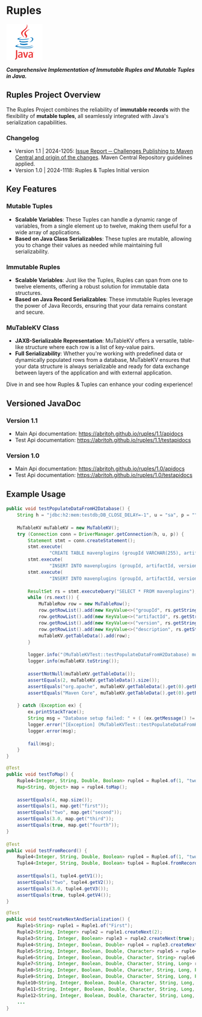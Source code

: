 # Ruples
![JAVA](./src/main/resources/img/java-logo.png "JAVA")

_**Comprehensive Implementation of Immutable Ruples and Mutable Tuples in Java.**_


## Ruples Project Overview

The Ruples Project combines the reliability of **immutable records** with the flexibility of **mutable tuples**, all seamlessly integrated with Java's serialization capabilities.

### Changelog
  
  - Version 1.1 | 2024-1205: [Issue Report ─ Challenges Publishing to Maven Central and origin of the changes](./src/test/java/resources/deployment-issues-2024-1205.md). Maven Central Repository guidelines applied.
  - Version 1.0 | 2024-1118: Ruples & Tuples Initial version 

## Key Features

### Mutable Tuples
- **Scalable Variables**: These Tuples can handle a dynamic range of variables, from a single element up to twelve, making them useful for a wide array of applications.
- **Based on Java Class Serializables**: These tuples are mutable, allowing you to change their values as needed while maintaining full serializability.

### Immutable Ruples
- **Scalable Variables**: Just like the Tuples, Ruples can span from one to twelve elements, offering a robust solution for immutable data structures.
- **Based on Java Record Serializables**: These immutable Ruples leverage the power of Java Records, ensuring that your data remains constant and secure.

### MuTableKV Class
- **JAXB-Serializable Representation**: MuTableKV offers a versatile, table-like structure where each row is a list of key-value pairs.
- **Full Serializability**: Whether you're working with predefined data or dynamically populated rows from a database, MuTableKV ensures that your data structure is always serializable and ready for data exchange between layers of the application and with external application.

Dive in and see how Ruples & Tuples can enhance your coding experience!

## Versioned JavaDoc

### Version 1.1
<ul>
<li>Main Api documentation: 
<a target="_blank" href="https://abritoh.github.io/ruples/1.1/apidocs">https://abritoh.github.io/ruples/1.1/apidocs</a></li>
<li>Test Api documentation: 
<a target="_blank" href="https://abritoh.github.io/ruples/1.1/testapidocs">https://abritoh.github.io/ruples/1.1/testapidocs</a> </li>
</ul>

### Version 1.0
<ul>
<li>Main Api documentation: 
<a target="_blank" href="https://abritoh.github.io/ruples/1.0/apidocs">https://abritoh.github.io/ruples/1.0/apidocs</a></li>
<li>Test Api documentation: 
<a target="_blank" href="https://abritoh.github.io/ruples/1.0/testapidocs">https://abritoh.github.io/ruples/1.0/testapidocs</a> </li>
</ul>


## Example Usage

```java
public void testPopulateDataFromH2Database() {
    String h = "jdbc:h2:mem:testdb;DB_CLOSE_DELAY=-1", u = "sa", p = "";

    MuTableKV muTableKV = new MuTableKV();
    try (Connection conn = DriverManager.getConnection(h, u, p)) {
        Statement stmt = conn.createStatement();
        stmt.execute(
                "CREATE TABLE mavenplugins (groupId VARCHAR(255), artifactId VARCHAR(255), version VARCHAR(255), description VARCHAR(255))");
        stmt.execute(
                "INSERT INTO mavenplugins (groupId, artifactId, version, description) VALUES ('org.apache', 'maven-core', '3.9', 'Maven Core')");
        stmt.execute(
                "INSERT INTO mavenplugins (groupId, artifactId, version, description) VALUES ('org.springframework', 'spring-core', '5.2', 'Spring Core')");

        ResultSet rs = stmt.executeQuery("SELECT * FROM mavenplugins");
        while (rs.next()) {                
            MuTableRow row = new MuTableRow();
            row.getRowList().add(new KeyValue<>("groupId", rs.getString("groupId")));
            row.getRowList().add(new KeyValue<>("artifactId", rs.getString("artifactId")));
            row.getRowList().add(new KeyValue<>("version", rs.getString("version")));
            row.getRowList().add(new KeyValue<>("description", rs.getString("description")));                
            muTableKV.getTableData().add(row);
        }
  
        logger.info("(MuTableKVTest::testPopulateDataFromH2Database) muTableKV.toString()");
        logger.info(muTableKV.toString());
  
        assertNotNull(muTableKV.getTableData());
        assertEquals(2, muTableKV.getTableData().size());
        assertEquals("org.apache", muTableKV.getTableData().get(0).getRowList().get(0).getValue());
        assertEquals("Maven Core", muTableKV.getTableData().get(0).getRowList().get(3).getValue());
  
    } catch (Exception ex) {
        ex.printStackTrace();
        String msg = "Database setup failed: " + ( (ex.getMessage() != null) ? ex.getMessage() : ex.toString() );
        logger.error("[Exception] (MuTableKVTest::testPopulateDataFromH2Database)", ex);
        logger.error(msg);
  
        fail(msg);
    }
}
```


```java
@Test
public void testToMap() {
    Ruple4<Integer, String, Double, Boolean> ruple4 = Ruple4.of(1, "two", 3.0, true);
    Map<String, Object> map = ruple4.toMap();
 
    assertEquals(4, map.size());
    assertEquals(1, map.get("first"));
    assertEquals("two", map.get("second"));
    assertEquals(3.0, map.get("third"));
    assertEquals(true, map.get("fourth"));
}
 
@Test
public void testFromRecord() {
    Ruple4<Integer, String, Double, Boolean> ruple4 = Ruple4.of(1, "two", 3.0, true);
    Tuple4<Integer, String, Double, Boolean> tuple4 = Ruple4.fromRecord(ruple4);
 
    assertEquals(1, tuple4.getV1());
    assertEquals("two", tuple4.getV2());
    assertEquals(3.0, tuple4.getV3());
    assertEquals(true, tuple4.getV4());
}
```



```java
@Test
public void testCreateNextAndSerialization() {
    Ruple1<String> ruple1 = Ruple1.of("First");
    Ruple2<String, Integer> ruple2 = ruple1.createNext(2);
    Ruple3<String, Integer, Boolean> ruple3 = ruple2.createNext(true);
    Ruple4<String, Integer, Boolean, Double> ruple4 = ruple3.createNext(4.0);
    Ruple5<String, Integer, Boolean, Double, Character> ruple5 = ruple4.createNext('A');
    Ruple6<String, Integer, Boolean, Double, Character, String> ruple6 = ruple5.createNext("Six");
    Ruple7<String, Integer, Boolean, Double, Character, String, Long> ruple7 = ruple6.createNext(7L);
    Ruple8<String, Integer, Boolean, Double, Character, String, Long, Float> ruple8 = ruple7.createNext(8.0f);
    Ruple9<String, Integer, Boolean, Double, Character, String, Long, Float, Short> ruple9 = ruple8.createNext((short) 9);
    Ruple10<String, Integer, Boolean, Double, Character, String, Long, Float, Short, Byte> ruple10 = ruple9.createNext((byte) 10);
    Ruple11<String, Integer, Boolean, Double, Character, String, Long, Float, Short, Byte, String> ruple11 = ruple10.createNext("Eleventh");
    Ruple12<String, Integer, Boolean, Double, Character, String, Long, Float, Short, Byte, String, Long> ruple12 = ruple11.createNext(10000000000000L);
    ...
}

```